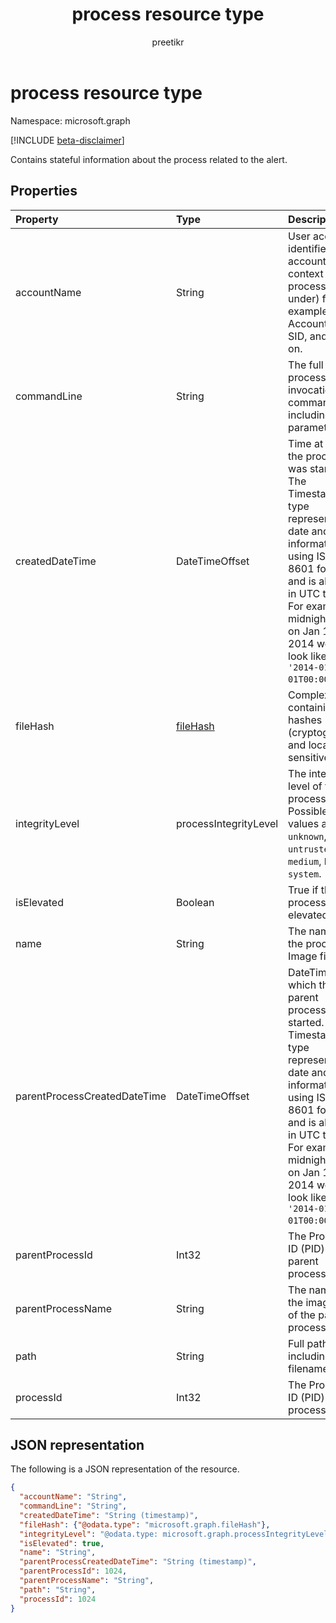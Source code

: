 ﻿---
title: "process resource type"
description: " > **Important:** APIs under the /beta version in Microsoft Graph are in preview and are subject to change. Use of these APIs in production applications is not supported."
localization_priority: Normal
doc_type: resourcePageType
ms.prod: ""
author: "preetikr"
---

# process resource type

Namespace: microsoft.graph

 [!INCLUDE [beta-disclaimer](../../includes/beta-disclaimer.md)]

Contains stateful information about the process related to the alert.

## Properties

| Property                     | Type                    | Description                                                                                                                                                                                                                                         |
| :--------------------------- | :---------------------- | :-------------------------------------------------------------------------------------------------------------------------------------------------------------------------------------------------------------------------------------------------- |
| accountName                  | String                  | User account identifier (user account context the process ran under) for example, AccountName, SID, and so on.                                                                                                                                      |
| commandLine                  | String                  | The full process invocation commandline including all parameters.                                                                                                                                                                                   |
| createdDateTime              | DateTimeOffset          | Time at which the process was started. The Timestamp type represents date and time information using ISO 8601 format and is always in UTC time. For example, midnight UTC on Jan 1, 2014 would look like this: `'2014-01-01T00:00:00Z'`.            |
| fileHash                     | [fileHash](filehash.md) | Complex type containing file hashes (cryptographic and location-sensitive).                                                                                                                                                                         |
| integrityLevel               | processIntegrityLevel   | The integrity level of the process. Possible values are: `unknown`, `untrusted`, `low`, `medium`, `high`, `system`.                                                                                                                                 |
| isElevated                   | Boolean                 | True if the process is elevated.                                                                                                                                                                                                                    |
| name                         | String                  | The name of the process' Image file.                                                                                                                                                                                                                |
| parentProcessCreatedDateTime | DateTimeOffset          | DateTime at which the parent process was started. The Timestamp type represents date and time information using ISO 8601 format and is always in UTC time. For example, midnight UTC on Jan 1, 2014 would look like this: `'2014-01-01T00:00:00Z'`. |
| parentProcessId              | Int32                   | The Process ID (PID) of the parent process.                                                                                                                                                                                                         |
| parentProcessName            | String                  | The name of the image file of the parent process.                                                                                                                                                                                                   |
| path                         | String                  | Full path, including filename.                                                                                                                                                                                                                      |
| processId                    | Int32                   | The Process ID (PID) of the process.                                                                                                                                                                                                                |

## JSON representation

The following is a JSON representation of the resource.

<!-- {
  "blockType": "resource",
  "optionalProperties": [

  ],
  "@odata.type": "microsoft.graph.process"
}-->

```json
{
  "accountName": "String",
  "commandLine": "String",
  "createdDateTime": "String (timestamp)",
  "fileHash": {"@odata.type": "microsoft.graph.fileHash"},
  "integrityLevel": "@odata.type: microsoft.graph.processIntegrityLevel",
  "isElevated": true,
  "name": "String",
  "parentProcessCreatedDateTime": "String (timestamp)",
  "parentProcessId": 1024,
  "parentProcessName": "String",
  "path": "String",
  "processId": 1024
}

```

<!-- uuid: 8fcb5dbc-d5aa-4681-8e31-b001d5168d79
2015-10-25 14:57:30 UTC -->

<!--
{
  "type": "#page.annotation",
  "description": "process resource",
  "keywords": "",
  "section": "documentation",
  "tocPath": "",
  "suppressions": []
}
-->
